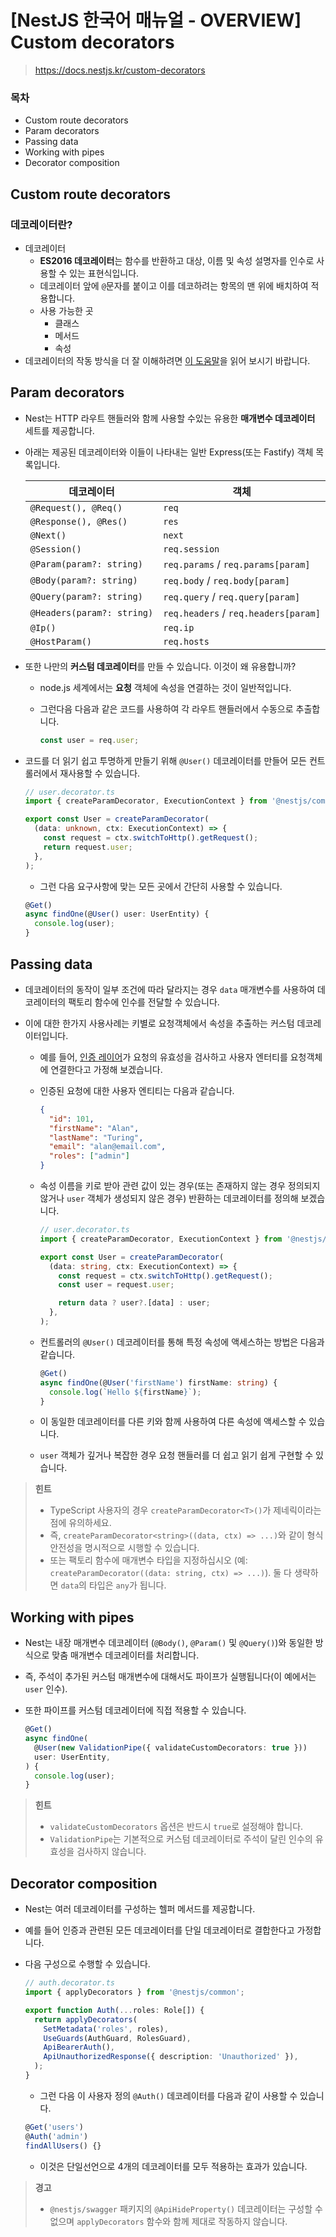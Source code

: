 # [NestJS 한국어 매뉴얼 - OVERVIEW] Custom decorators

> https://docs.nestjs.kr/custom-decorators



### 목차

- Custom route decorators
- Param decorators
- Passing data
- Working with pipes
- Decorator composition



## Custom route decorators

### 데코레이터란?

- 데코레이터
  - **ES2016 데코레이터**는 함수를 반환하고 대상, 이름 및 속성 설명자를 인수로 사용할 수 있는 표현식입니다.
  - 데코레이터 앞에 `@`문자를 붙이고 이를 데코하려는 항목의 맨 위에 배치하여 적용합니다.
  - 사용 가능한 곳
    - 클래스
    - 메서드
    - 속성
- 데코레이터의 작동 방식을 더 잘 이해하려면 [이 도움말](https://medium.com/google-developers/exploring-es7-decorators-76ecb65fb841)을 읽어 보시기 바랍니다.



## Param decorators

- Nest는 HTTP 라우트 핸들러와 함께 사용할 수있는 유용한 **매개변수 데코레이터** 세트를 제공합니다.

- 아래는 제공된 데코레이터와 이들이 나타내는 일반 Express(또는 Fastify) 객체 목록입니다.

  | 데코레이터                 | 객체                                 |
  | -------------------------- | ------------------------------------ |
  | `@Request(), @Req()`       | `req`                                |
  | `@Response(), @Res()`      | `res`                                |
  | `@Next()`                  | `next`                               |
  | `@Session()`               | `req.session`                        |
  | `@Param(param?: string)`   | `req.params` / `req.params[param]`   |
  | `@Body(param?: string)`    | `req.body` / `req.body[param]`       |
  | `@Query(param?: string)`   | `req.query` / `req.query[param]`     |
  | `@Headers(param?: string)` | `req.headers` / `req.headers[param]` |
  | `@Ip()`                    | `req.ip`                             |
  | `@HostParam()`             | `req.hosts`                          |

- 또한 나만의 **커스텀 데코레이터**를 만들 수 있습니다. 이것이 왜 유용합니까?

  - node.js 세계에서는 **요청** 객체에 속성을 연결하는 것이 일반적입니다. 

  - 그런다음 다음과 같은 코드를 사용하여 각 라우트 핸들러에서 수동으로 추출합니다.

    ```typescript
    const user = req.user;
    ```

- 코드를 더 읽기 쉽고 투명하게 만들기 위해 `@User()` 데코레이터를 만들어 모든 컨트롤러에서 재사용할 수 있습니다.

  ```typescript
  // user.decorator.ts
  import { createParamDecorator, ExecutionContext } from '@nestjs/common';
  
  export const User = createParamDecorator(
    (data: unknown, ctx: ExecutionContext) => {
      const request = ctx.switchToHttp().getRequest();
      return request.user;
    },
  );
  ```

  - 그런 다음 요구사항에 맞는 모든 곳에서 간단히 사용할 수 있습니다.

  ```typescript
  @Get()
  async findOne(@User() user: UserEntity) {
    console.log(user);
  }
  ```



## Passing data

- 데코레이터의 동작이 일부 조건에 따라 달라지는 경우 `data` 매개변수를 사용하여 데코레이터의 팩토리 함수에 인수를 전달할 수 있습니다. 

- 이에 대한 한가지 사용사례는 키별로 요청객체에서 속성을 추출하는 커스텀 데코레이터입니다. 

  - 예를 들어, [인증 레이어](https://docs.nestjs.kr/security/authentication#implementing-passport-strategies)가 요청의 유효성을 검사하고 사용자 엔터티를 요청객체에 연결한다고 가정해 보겠습니다. 

  - 인증된 요청에 대한 사용자 엔티티는 다음과 같습니다.

    ```json
    {
      "id": 101,
      "firstName": "Alan",
      "lastName": "Turing",
      "email": "alan@email.com",
      "roles": ["admin"]
    }
    ```

  - 속성 이름을 키로 받아 관련 값이 있는 경우(또는 존재하지 않는 경우 정의되지 않거나 `user` 객체가 생성되지 않은 경우) 반환하는 데코레이터를 정의해 보겠습니다.

    ```typescript
    // user.decorator.ts
    import { createParamDecorator, ExecutionContext } from '@nestjs/common';
    
    export const User = createParamDecorator(
      (data: string, ctx: ExecutionContext) => {
        const request = ctx.switchToHttp().getRequest();
        const user = request.user;
    
        return data ? user?.[data] : user;
      },
    );
    ```

  - 컨트롤러의 `@User()` 데코레이터를 통해 특정 속성에 액세스하는 방법은 다음과 같습니다.

    ```typescript
    @Get()
    async findOne(@User('firstName') firstName: string) {
      console.log(`Hello ${firstName}`);
    }
    ```

  - 이 동일한 데코레이터를 다른 키와 함께 사용하여 다른 속성에 액세스할 수 있습니다. 

  - `user` 객체가 깊거나 복잡한 경우 요청 핸들러를 더 쉽고 읽기 쉽게 구현할 수 있습니다.

> **힌트**
>
> - TypeScript 사용자의 경우 `createParamDecorator<T>()`가 제네릭이라는 점에 유의하세요. 
> - 즉, `createParamDecorator<string>((data, ctx) => ...)`와 같이 형식 안전성을 명시적으로 시행할 수 있습니다. 
> - 또는 팩토리 함수에 매개변수 타입을 지정하십시오 (예: `createParamDecorator((data: string, ctx) => ...)`). 둘 다 생략하면 `data`의 타입은 `any`가 됩니다.



## Working with pipes

- Nest는 내장 매개변수 데코레이터 (`@Body()`, `@Param()` 및 `@Query()`)와 동일한 방식으로 맞춤 매개변수 데코레이터를 처리합니다. 

- 즉, 주석이 추가된 커스텀 매개변수에 대해서도 파이프가 실행됩니다(이 예에서는 `user` 인수). 

- 또한 파이프를 커스텀 데코레이터에 직접 적용할 수 있습니다.

  ```typescript
  @Get()
  async findOne(
    @User(new ValidationPipe({ validateCustomDecorators: true }))
    user: UserEntity,
  ) {
    console.log(user);
  }
  ```

> **힌트**
>
> - `validateCustomDecorators` 옵션은 반드시 `true`로 설정해야 합니다. 
> - `ValidationPipe`는 기본적으로 커스텀 데코레이터로 주석이 달린 인수의 유효성을 검사하지 않습니다.



## Decorator composition

- Nest는 여러 데코레이터를 구성하는 헬퍼 메서드를 제공합니다. 

- 예를 들어 인증과 관련된 모든 데코레이터를 단일 데코레이터로 결합한다고 가정합니다. 

- 다음 구성으로 수행할 수 있습니다.

  ```typescript
  // auth.decorator.ts
  import { applyDecorators } from '@nestjs/common';
  
  export function Auth(...roles: Role[]) {
    return applyDecorators(
      SetMetadata('roles', roles),
      UseGuards(AuthGuard, RolesGuard),
      ApiBearerAuth(),
      ApiUnauthorizedResponse({ description: 'Unauthorized' }),
    );
  }
  ```

  - 그런 다음 이 사용자 정의 `@Auth()` 데코레이터를 다음과 같이 사용할 수 있습니다.

  ```typescript
  @Get('users')
  @Auth('admin')
  findAllUsers() {}
  ```

  - 이것은 단일선언으로 4개의 데코레이터를 모두 적용하는 효과가 있습니다.



> **경고**
>
> - `@nestjs/swagger` 패키지의 `@ApiHideProperty()` 데코레이터는 구성할 수 없으며 `applyDecorators` 함수와 함께 제대로 작동하지 않습니다.
